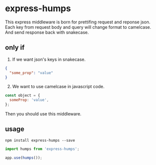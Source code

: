 # express-humps

This express middleware is born for prettifing request and reponse json.
Each key from request body and query will change format to camelcase.
And send response back with snakecase.

## only if

1. If we want json's keys in snakecase.
```json
{
  "some_prop": "value"
}
```
2. We want to use camelcase in javascript code.
```javascript
const object = {
  someProp: 'value',
};
```

Then you should use this middleware.


## usage

```
npm install express-humps --save
```


```js
import humps from 'express-humps';

app.use(humps());
```